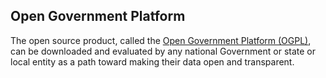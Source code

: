 ## Open Government Platform

The open source product, called the [Open Government Platform (OGPL)](http://www.opengovplatform.org/ "Open Government Platform"), can be downloaded and evaluated by any national Government or state or local entity as a path toward making their data open and transparent.
